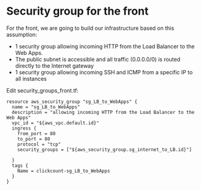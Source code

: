 # Security group for the front

For the front, we are going to build our infrastructure based on this assumption:
- 1 security group allowing incoming HTTP from the Load Balancer to the Web Apps.
- The public subnet is accessible and all traffic (0.0.0.0/0) is routed directly to the Internet gateway
- 1 security group allowing incoming SSH and ICMP from a specific IP to all instances


Edit security_groups_front.tf:
```console
resource aws_security_group "sg_LB_to_WebApps" {
  name = "sg_LB_to_WebApps"
  description = "allowing incoming HTTP from the Load Balancer to the Web Apps"
  vpc_id = "${aws_vpc.default.id}"
  ingress {
    from_port = 80
    to_port = 80
    protocol = "tcp"
    security_groups = ["${aws_security_group.sg_internet_to_LB.id}"]
  
  }
  tags {
    Name = clickcount-sg_LB_to_WebApps
  }
}
```
